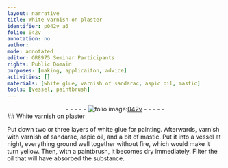```yaml
---
layout: narrative
title: White varnish on plaster
identifier: p042v_a6
folio: 042v
annotation: no
author:
mode: annotated
editor: GR8975 Seminar Participants
rights: Public Domain
purposes: [making, applicaiton, advice]
activities: []
materials: [white glue, varnish of sandarac, aspic oil, mastic]
tools: [vessel, paintbrush]
---
```


 <div class="folio" align="center">- - - - - <a href="http://gallica.bnf.fr/ark:/12148/btv1b10500001g/f90.image" target="_blank"><img src="https://cu-mkp.github.io/GR8975-edition/assets/photo-icon.png" alt="folio image: " style="display:inline-block; margin-bottom:-3px;"/>042v</a> - - - - - </div>    
## White varnish on plaster

 
Put down two or three layers of <span class="material">white glue</span> for painting. Afterwards, varnish with <span class="material">varnish of sandarac</span>, <span class="material">aspic oil</span>, and a bit of <span class="material">mastic</span>. Put it into a <span class="tool">vessel</span> at night, everything ground well together without fire, which would make it turn yellow. Then, with a <span class="tool">paintbrush</span>, it becomes dry immediately. Filter the oil that will have absorbed the substance.
 